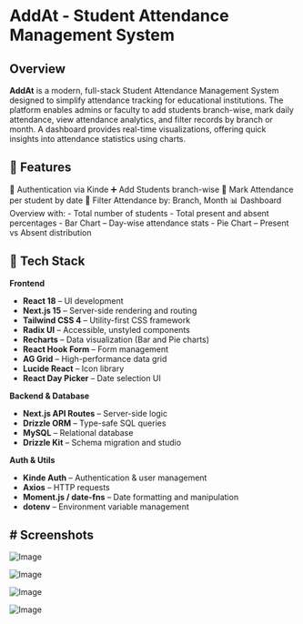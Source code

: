 # AddAt - Student Attendance Management System

## Overview

**AddAt** is a modern, full-stack Student Attendance Management System designed to simplify attendance tracking for educational institutions. The platform enables admins or faculty to add students branch-wise, mark daily attendance, view attendance analytics, and filter records by branch or month. A dashboard provides real-time visualizations, offering quick insights into attendance statistics using charts.

## 🚀 Features

🔐 Authentication via Kinde 
➕ Add Students branch-wise
📅 Mark Attendance per student by date 
🔎 Filter Attendance by: Branch, Month 
📊 Dashboard Overview with:
        - Total number of students
        - Total present and absent percentages
        - Bar Chart – Day-wise attendance stats
        - Pie Chart – Present vs Absent distribution


## 🧰 Tech Stack

**Frontend**

- **React 18** – UI development
- **Next.js 15** – Server-side rendering and routing
- **Tailwind CSS 4** – Utility-first CSS framework
- **Radix UI** – Accessible, unstyled components
- **Recharts** – Data visualization (Bar and Pie charts)
- **React Hook Form** – Form management
- **AG Grid** – High-performance data grid
- **Lucide React** – Icon library
- **React Day Picker** – Date selection UI

**Backend & Database**

- **Next.js API Routes** – Server-side logic
- **Drizzle ORM** – Type-safe SQL queries
- **MySQL** – Relational database
- **Drizzle Kit** – Schema migration and studio

**Auth & Utils**

- **Kinde Auth** – Authentication & user management
- **Axios** – HTTP requests
- **Moment.js / date-fns** – Date formatting and manipulation
- **dotenv** – Environment variable management

## # Screenshots

![Image](https://github.com/user-attachments/assets/5edb092b-f12a-4e07-a8b8-feb37010a3d5)

![Image](https://github.com/user-attachments/assets/db19dfd3-b733-487f-9ac9-f370815a6820)

![Image](https://github.com/user-attachments/assets/ad432406-2199-41e7-b4c2-f4ce35084d8d)

![Image](https://github.com/user-attachments/assets/0a145ea4-5e91-44c9-83d7-e2ae9e27fd8b)
